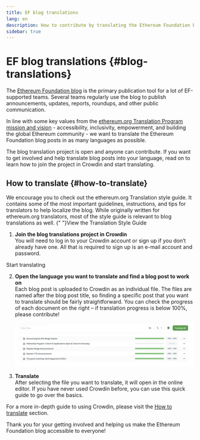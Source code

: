 ```yaml
---
title: EF blog translations
lang: en
description: How to contribute by translating the Ethereum Foundation blog
sidebar: true
---
```


# EF blog translations {#blog-translations}

The [Ethereum Foundation blog](https://blog.ethereum.org/) is the primary publication tool for a lot of EF-supported teams. Several teams regularly use the blog to publish announcements, updates, reports, roundups, and other public communication.

In line with some key values from the [ethereum.org Translation Program mission and vision](/contributing/translation-program/mission-and-vision) - accessibility, inclusivity, empowerment, and building the global Ethereum community - we want to translate the Ethereum Foundation blog posts in as many languages as possible.

The blog translation project is open and anyone can contribute.
If you want to get involved and help translate blog posts into your language, read on to learn how to join the project in Crowdin and start translating.

## How to translate {#how-to-translate}

<InfoBanner shouldCenter emoji=":light_bulb:">
  We encourage you to check out the ethereum.org Translation style guide. It contains some of the most important guidelines, instructions, and tips for translators to help localize the blog. While originally written for ethereum.org translators, most of the style guide is relevant to blog translations as well.
  {" "}<Link to="/contributing/translation-program/translators-guide/">View the Translation Style Guide</Link>
</InfoBanner>

1. **Join the blog translations project in Crowdin**  
   You will need to log in to your Crowdin account or sign up if you don’t already have one. All that is required to sign up is an e-mail account and password.

<ButtonLink to="https://crowdin.com/project/ethereum-foundation-blog/invite">
  Start translating
</ButtonLink>

2. **Open the language you want to translate and find a blog post to work on**  
   Each blog post is uploaded to Crowdin as an individual file. The files are named after the blog post title, so finding a specific post that you want to translate should be fairly straightforward. You can check the progress of each document on the right – if translation progress is below 100%, please contribute!

   ![Translated and untranslated files in Crowdin](./blog-posts.png)

3. **Translate**  
   After selecting the file you want to translate, it will open in the online editor. If you have never used Crowdin before, you can use this quick guide to go over the basics.

For a more in-depth guide to using Crowdin, please visit the [How to translate](/contributing/translation-program/how-to-translate) section.

Thank you for your getting involved and helping us make the Ethereum Foundation blog accessible to everyone!
